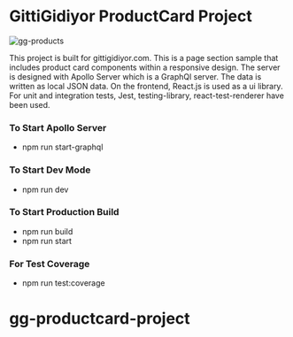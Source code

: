 # GittiGidiyor ProductCard Project

![gg-products](https://cdn1.bbcode0.com/uploads/2021/2/18/8e872ff04d3983765d1d0fdf9acc7bcd-full.png)

This project is built for gittigidiyor.com. This is a page section sample that includes product card components within a responsive design. The server is designed with Apollo Server which is a GraphQl server. The data is written as local JSON data. On the frontend, React.js is used as a ui library. For unit and integration tests, Jest, testing-library, react-test-renderer have been used.

### To Start Apollo Server

- npm run start-graphql

### To Start Dev Mode

- npm run dev

### To Start Production Build

- npm run build
- npm run start

### For Test Coverage

- npm run test:coverage

# gg-productcard-project
